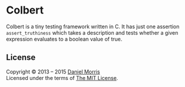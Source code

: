 # Colbert

Colbert is a tiny testing framework written in C. It has just one assertion
`assert_truthiness` which takes a description and tests whether a given
expression evaluates to a boolean value of true.

## License

Copyright © 2013 – 2015 [Daniel Morris](https://github.com/unfunco)  
Licensed under the terms of [The MIT License](LICENSE.md).
